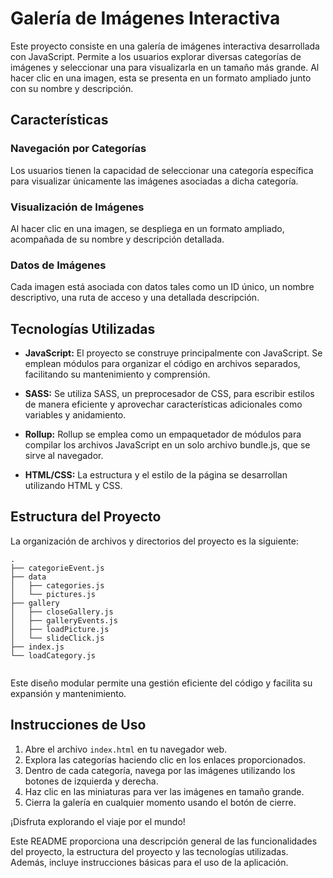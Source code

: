 # Galería de Imágenes Interactiva

Este proyecto consiste en una galería de imágenes interactiva desarrollada con JavaScript. Permite a los usuarios explorar diversas categorías de imágenes y seleccionar una para visualizarla en un tamaño más grande. Al hacer clic en una imagen, esta se presenta en un formato ampliado junto con su nombre y descripción.

## Características

### Navegación por Categorías

Los usuarios tienen la capacidad de seleccionar una categoría específica para visualizar únicamente las imágenes asociadas a dicha categoría.

### Visualización de Imágenes

Al hacer clic en una imagen, se despliega en un formato ampliado, acompañada de su nombre y descripción detallada.

### Datos de Imágenes

Cada imagen está asociada con datos tales como un ID único, un nombre descriptivo, una ruta de acceso y una detallada descripción.

## Tecnologías Utilizadas

- **JavaScript:** El proyecto se construye principalmente con JavaScript. Se emplean módulos para organizar el código en archivos separados, facilitando su mantenimiento y comprensión.

- **SASS:** Se utiliza SASS, un preprocesador de CSS, para escribir estilos de manera eficiente y aprovechar características adicionales como variables y anidamiento.

- **Rollup:** Rollup se emplea como un empaquetador de módulos para compilar los archivos JavaScript en un solo archivo bundle.js, que se sirve al navegador.

- **HTML/CSS:** La estructura y el estilo de la página se desarrollan utilizando HTML y CSS.

## Estructura del Proyecto

La organización de archivos y directorios del proyecto es la siguiente:

```
.
├── categorieEvent.js
├── data
│   ├── categories.js
│   └── pictures.js
├── gallery
│   ├── closeGallery.js
│   ├── galleryEvents.js
│   ├── loadPicture.js
│   └── slideClick.js
├── index.js
└── loadCategory.js


```

Este diseño modular permite una gestión eficiente del código y facilita su expansión y mantenimiento.


## Instrucciones de Uso

1. Abre el archivo `index.html` en tu navegador web.
2. Explora las categorías haciendo clic en los enlaces proporcionados.
3. Dentro de cada categoría, navega por las imágenes utilizando los botones de izquierda y derecha.
4. Haz clic en las miniaturas para ver las imágenes en tamaño grande.
5. Cierra la galería en cualquier momento usando el botón de cierre.

¡Disfruta explorando el viaje por el mundo!




Este README proporciona una descripción general de las funcionalidades del proyecto, la estructura del proyecto y las tecnologías utilizadas. Además, incluye instrucciones básicas para el uso de la aplicación.
